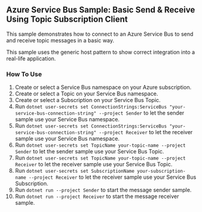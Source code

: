 ## Azure Service Bus Sample: Basic Send & Receive Using Topic Subscription Client

This sample demonstrates how to connect to an Azure Service Bus to send and receive topic messages in a basic way.

This sample uses the generic host pattern to show correct integration into a real-life application.

### How To Use

1. Create or select a Service Bus namespace on your Azure subscription.
1. Create or select a Topic on your Service Bus namespace.
1. Create or select a Subscription on your Service Bus Topic.
1. Run `dotnet user-secrets set ConnectionStrings:ServiceBus "your-service-bus-connection-string" --project Sender` to let the sender sample use your Service Bus namespace.
1. Run `dotnet user-secrets set ConnectionStrings:ServiceBus "your-service-bus-connection-string" --project Receiver` to let the receiver sample use your Service Bus namespace.
1. Run `dotnet user-secrets set TopicName your-topic-name --project Sender` to let the sender sample use your Service Bus Topic.
1. Run `dotnet user-secrets set TopicName your-topic-name --project Receiver` to let the receiver sample use your Service Bus Topic.
1. Run `dotnet user-secrets set SubscriptionName your-subscription-name --project Receiver` to let the receiver sample use your Service Bus Subscription.
1. Run `dotnet run --project Sender` to start the message sender sample.
1. Run `dotnet run --project Receiver` to start the message receiver sample.
